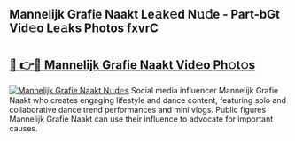 ## Mannelijk Grafie Naakt Le𝚊k𝚎d N𝚞𝚍e - Part-bGt Vid𝚎o Le𝚊ks Photos fxvrC

# <h2><a href="http://fbayumq.evod.top/?m=Mannelijk+Grafie+Naakt">🔗 👉🔴 Mannelijk Grafie Naakt Vid𝚎o Ph𝚘t𝚘s</a></h2>

[![Mannelijk Grafie Naakt N𝚞d𝚎s](https://i.imgur.com/8V9OHl7.gif)](http://fbayumq.evod.top/?m=Mannelijk+Grafie+Naakt)
Social media influencer Mannelijk Grafie Naakt who creates engaging lifestyle and dance content, featuring solo and collaborative dance trend performances and mini vlogs. Public figures Mannelijk Grafie Naakt can use their influence to advocate for important causes. 
